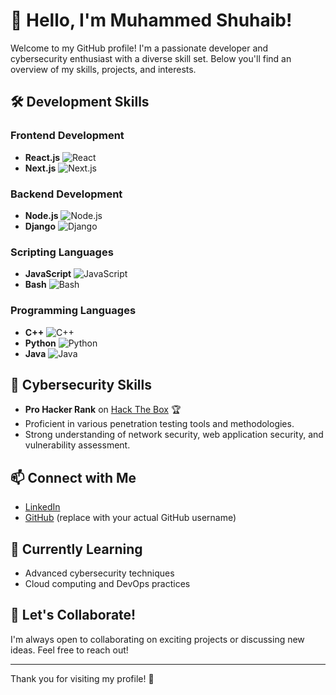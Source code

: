 # 👋 Hello, I'm Muhammed Shuhaib!

Welcome to my GitHub profile! I'm a passionate developer and cybersecurity enthusiast with a diverse skill set. Below you'll find an overview of my skills, projects, and interests.

## 🛠️ Development Skills

### Frontend Development
- **React.js** ![React](https://img.shields.io/badge/-React.js-61DAFB?style=flat&logo=react&logoColor=white)
- **Next.js** ![Next.js](https://img.shields.io/badge/-Next.js-000000?style=flat&logo=next.js&logoColor=white)

### Backend Development
- **Node.js** ![Node.js](https://img.shields.io/badge/-Node.js-339933?style=flat&logo=node.js&logoColor=white)
- **Django** ![Django](https://img.shields.io/badge/-Django-092E20?style=flat&logo=django&logoColor=white)

### Scripting Languages
- **JavaScript** ![JavaScript](https://img.shields.io/badge/-JavaScript-F7DF1E?style=flat&logo=javascript&logoColor=black)
- **Bash** ![Bash](https://img.shields.io/badge/-Bash-4EAA25?style=flat&logo=gnu-bash&logoColor=white)

### Programming Languages
- **C++** ![C++](https://img.shields.io/badge/-C++-00599C?style=flat&logo=c%2B%2B&logoColor=white)
- **Python** ![Python](https://img.shields.io/badge/-Python-3776AB?style=flat&logo=python&logoColor=white)
- **Java** ![Java](https://img.shields.io/badge/-Java-E34F26?style=flat&logo=java&logoColor=white)

## 🔐 Cybersecurity Skills

- **Pro Hacker Rank** on [Hack The Box](https://app.hackthebox.com/profile/813709) 🏆
- Proficient in various penetration testing tools and methodologies.
- Strong understanding of network security, web application security, and vulnerability assessment.

## 📫 Connect with Me

- [LinkedIn](https://www.linkedin.com/in/muhammed-shuhaib-63b709227/)
- [GitHub](https://github.com/your-github-username) (replace with your actual GitHub username)

## 🌱 Currently Learning

- Advanced cybersecurity techniques
- Cloud computing and DevOps practices

## 💬 Let's Collaborate!

I'm always open to collaborating on exciting projects or discussing new ideas. Feel free to reach out!

---

Thank you for visiting my profile! 🚀

